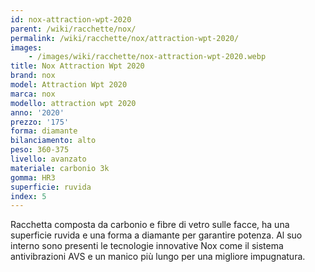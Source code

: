 ```yaml
---
id: nox-attraction-wpt-2020
parent: /wiki/racchette/nox/
permalink: /wiki/racchette/nox/attraction-wpt-2020/
images:
    - /images/wiki/racchette/nox-attraction-wpt-2020.webp
title: Nox Attraction Wpt 2020
brand: nox
model: Attraction Wpt 2020
marca: nox
modello: attraction wpt 2020
anno: '2020'
prezzo: '175'
forma: diamante
bilanciamento: alto
peso: 360-375
livello: avanzato
materiale: carbonio 3k
gomma: HR3
superficie: ruvida
index: 5
---
```

Racchetta composta da carbonio e fibre di vetro sulle facce, ha una superficie ruvida e una forma a diamante per garantire potenza. Al suo interno sono presenti le tecnologie innovative Nox come il sistema antivibrazioni AVS e un manico più lungo per una migliore impugnatura.